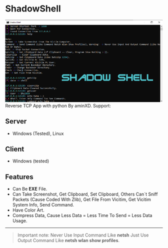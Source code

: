 # ShadowShell
![ScreesShot](ShadowShell.png)
Reverse TCP App with python By aminXD. Support:
## Server
* Windows (Tested), Linux

## Client
* Windows (tested)
## Features
* Can Be **EXE** File.
* Can Take Screenshot, Get Clipboard, Set Clipboard, Others Can`t Sniff Packets (Cause Coded With Zlib), Get File From Vicitim, Get Vicitim System Info, Send Command.
* Have Color Art.
* Compress Data, Cause Less Data = Less Time To Send = Less Data Usage.
---
> Important note: Never Use Input Command Like **netsh** Just Use Output Command Like **netsh wlan show profiles**.